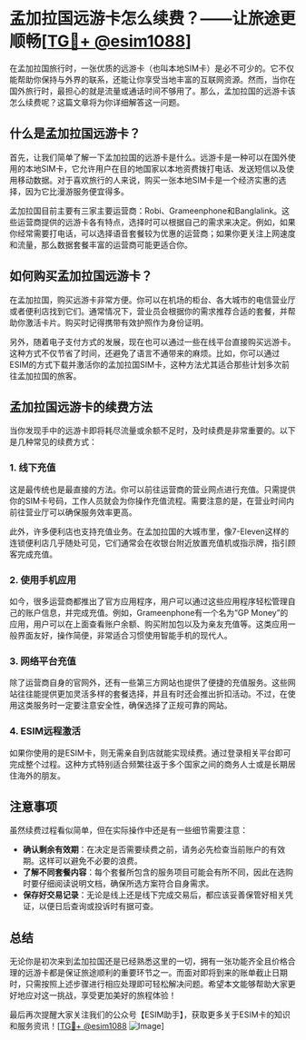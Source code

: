 # 孟加拉国远游卡怎么续费？——让旅途更顺畅[[TG💪+ @esim1088](https://t.me/s/esim1088)]

在孟加拉国旅行时，一张优质的远游卡（也叫本地SIM卡）是必不可少的。它不仅能帮助你保持与外界的联系，还能让你享受当地丰富的互联网资源。然而，当你在国外旅行时，最担心的就是流量或通话时间不够用了。那么，孟加拉国的远游卡该怎么续费呢？这篇文章将为你详细解答这一问题。

## 什么是孟加拉国远游卡？

首先，让我们简单了解一下孟加拉国的远游卡是什么。远游卡是一种可以在国外使用的本地SIM卡，它允许用户在目的地国家以本地资费拨打电话、发送短信以及使用移动数据。对于喜欢旅行的人来说，购买一张本地SIM卡是一个经济实惠的选择，因为它比漫游服务便宜得多。

孟加拉国目前主要有三家主要运营商：Robi、Grameenphone和Banglalink。这些运营商提供的远游卡各有特点，选择时可以根据自己的需求来决定。例如，如果你经常需要打电话，可以选择语音套餐较为优惠的运营商；如果你更关注上网速度和流量，那么数据套餐丰富的运营商可能更适合你。

## 如何购买孟加拉国远游卡？

在孟加拉国，购买远游卡非常方便。你可以在机场的柜台、各大城市的电信营业厅或者便利店找到它们。通常情况下，营业员会根据你的需求推荐合适的套餐，并帮助你激活卡片。购买时记得携带有效护照作为身份证明。

另外，随着电子支付方式的发展，现在也可以通过一些在线平台直接购买远游卡。这种方式不仅节省了时间，还避免了语言不通带来的麻烦。比如，你可以通过ESIM的方式下载并激活你的孟加拉国SIM卡，这种方法尤其适合那些计划多次前往孟加拉国的旅客。

## 孟加拉国远游卡的续费方法

当你发现手中的远游卡即将耗尽流量或余额不足时，及时续费是非常重要的。以下是几种常见的续费方式：

### 1. 线下充值

这是最传统也是最直接的方法。你可以前往运营商的营业网点进行充值。只需提供你的SIM卡号码，工作人员就会为你操作充值流程。需要注意的是，在营业时间内前往营业厅可以确保服务效率更高。

此外，许多便利店也支持充值业务。在孟加拉国的大城市里，像7-Eleven这样的连锁便利店几乎随处可见，它们通常会在收银台附近放置充值机或指示牌，指引顾客完成充值。

### 2. 使用手机应用

如今，很多运营商都推出了官方应用程序，用户可以通过这些应用程序轻松管理自己的账户信息，并完成充值。例如，Grameenphone有一个名为“GP Money”的应用，用户可以在上面查看账户余额、购买附加包以及为亲友充值等。这类应用一般界面友好，操作简便，非常适合习惯使用智能手机的现代人。

### 3. 网络平台充值

除了运营商自身的官网外，还有一些第三方网站也提供了便捷的充值服务。这些网站往往能提供更加灵活多样的套餐选择，并且有时还会推出折扣活动。不过，在使用这类服务时一定要注意安全性，确保选择了正规可靠的网站。

### 4. ESIM远程激活

如果你使用的是ESIM卡，则无需亲自到店就能实现续费。通过登录相关平台即可完成整个过程。这种方式特别适合频繁往返于多个国家之间的商务人士或是长期居住海外的朋友。

## 注意事项

虽然续费过程看似简单，但在实际操作中还是有一些细节需要注意：

- **确认剩余有效期**：在决定是否需要续费之前，请务必先检查当前账户的有效期。这样可以避免不必要的浪费。
- **了解不同套餐内容**：每个套餐所包含的服务项目可能会有所不同，因此在选购时要仔细阅读说明文档，确保所选方案符合自身需求。
- **保存好交易记录**：无论是线上还是线下完成交易后，都应该妥善保管好相关凭证，以便日后查询或投诉时有据可查。

## 总结

无论你是初次来到孟加拉国还是已经熟悉这里的一切，拥有一张功能齐全且价格合理的远游卡都是保证旅途顺利的重要环节之一。而面对即将到来的账单截止日期时，只需按照上述步骤进行相应处理即可轻松解决问题。希望本文能够帮助大家更好地应对这一挑战，享受更加美好的旅程体验！

最后再次提醒大家关注我们的公众号【ESIM助手】，获取更多关于ESIM卡的知识和服务资讯！[[TG💪+ @esim1088](https://t.me/s/esim1088) ![Image](https://i.postimg.cc/4NQfJmqS/Snipaste-2025-05-13-00-14-12.png)]